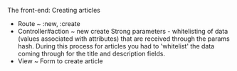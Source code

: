 The front-end: Creating articles

- Route ~ :new, :create
- Controller#action ~ new create
  Strong parameters - whitelisting of data (values associated with attributes) that are received through the params hash. During this process for articles you had to 'whitelist' the data coming through for the title and description fields.
- View ~ Form to create article
